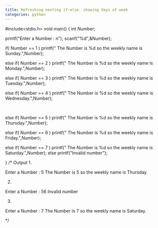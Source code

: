 ```yaml
---
title: Refreshing nesting if-else  showing days of week
categories: python
---
```


#include&lt;stdio.h&gt;
void main()
{
int Number;

printf("Enter a Number : n");
scanf("%d",&amp;Number);

if( Number == 1 )
printf(" The Number is %d so the weekly name is Sunday.",Number);

else if( Number == 2 )
printf(" The Number is %d so the weekly name is Monday.",Number);

else if( Number == 3 )
printf(" The Number is %d so the weekly name is Tuesday.",Number);

else if( Number == 4 )
printf(" The Number is %d so the weekly name is Wednesday.",Number);

&nbsp;

else if( Number == 5 )
printf(" The Number is %d so the weekly name is Thursday.",Number);

else if( Number == 6 )
printf(" The Number is %d so the weekly name is Friday.",Number);

else if( Number == 7 )
printf(" The Number is %d so the weekly name is Saturday.",Number);
else
printf("Invalid number");

}
/*
Output
1.

Enter a Number :
5
The Number is 5 so the weekly name is Thursday.

2.

Enter a Number :
56
Invalid number

3.

Enter a Number :
7
The Number is 7 so the weekly name is Saturday.

*/